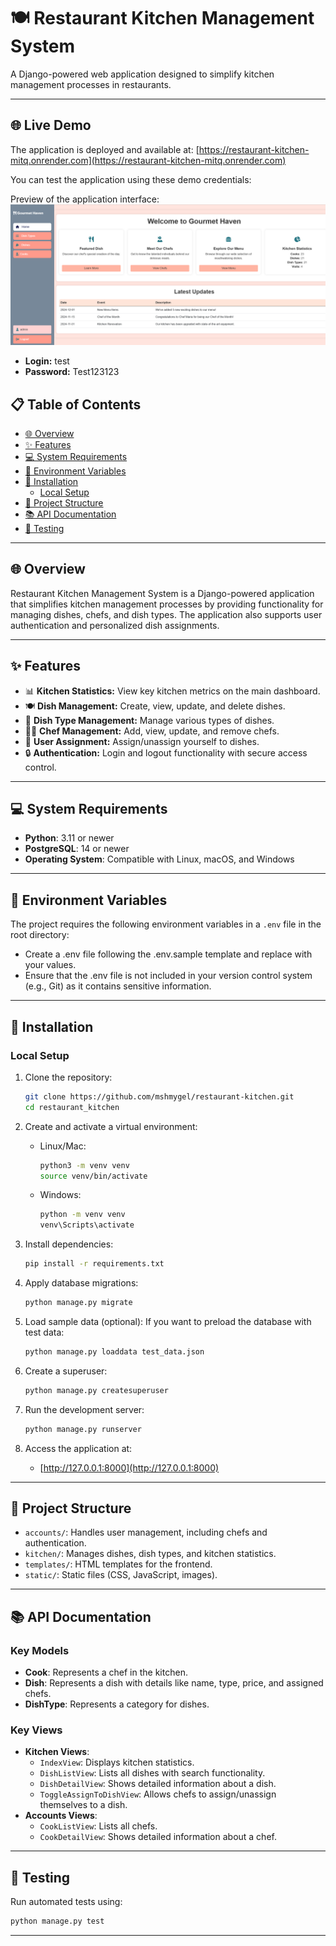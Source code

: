 
# 🍽️ Restaurant Kitchen Management System

A Django-powered web application designed to simplify kitchen management processes in restaurants.

---

## 🌐 Live Demo

The application is deployed and available at: [https://restaurant-kitchen-mitq.onrender.com](https://restaurant-kitchen-mitq.onrender.com)

You can test the application using these demo credentials:

Preview of the application interface:
![Application Demo](demo.png)

- **Login:** test
- **Password:** Test123123

## 📋 Table of Contents
- [🌐 Overview](#-overview)
- [✨ Features](#-features)
- [💻 System Requirements](#-system-requirements)
- [🔧 Environment Variables](#-environment-variables)
- [🚀 Installation](#-installation)
  - [Local Setup](#local-setup)
- [📁 Project Structure](#-project-structure)
- [📚 API Documentation](#-api-documentation)
- [🧪 Testing](#-testing)


---

## 🌐 Overview

Restaurant Kitchen Management System is a Django-powered application that simplifies kitchen management processes by providing functionality for managing dishes, chefs, and dish types. The application also supports user authentication and personalized dish assignments.

---

## ✨ Features

- 📊 **Kitchen Statistics:** View key kitchen metrics on the main dashboard.
- 🍽️ **Dish Management:** Create, view, update, and delete dishes.
- 🍳 **Dish Type Management:** Manage various types of dishes.
- 👨‍🍳 **Chef Management:** Add, view, update, and remove chefs.
- 🔄 **User Assignment:** Assign/unassign yourself to dishes.
- 🔒 **Authentication:** Login and logout functionality with secure access control.

---

## 💻 System Requirements

- **Python**: 3.11 or newer
- **PostgreSQL**: 14 or newer
- **Operating System**: Compatible with Linux, macOS, and Windows

---

## 🔧 Environment Variables

The project requires the following environment variables in a `.env` file in the root directory:

- Create a .env file following the .env.sample template and replace with your values.
- Ensure that the .env file is not included in your version control system (e.g., Git) as it contains sensitive information.

---

## 🚀 Installation

### Local Setup

1. Clone the repository:
   ```bash
   git clone https://github.com/mshmygel/restaurant-kitchen.git
   cd restaurant_kitchen
   ```

2. Create and activate a virtual environment:
   - Linux/Mac:
     ```bash
     python3 -m venv venv
     source venv/bin/activate
     ```
   - Windows:
     ```bash
     python -m venv venv
     venv\Scripts\activate
     ```

3. Install dependencies:
   ```bash
   pip install -r requirements.txt
   ```

4. Apply database migrations:
   ```bash
   python manage.py migrate
   ```
   
5. Load sample data (optional): If you want to preload the database with test data:
    ```bash
   python manage.py loaddata test_data.json
    ```

6. Create a superuser:
   ```bash
   python manage.py createsuperuser
   ```

7. Run the development server:
   ```bash
   python manage.py runserver
   ```

8. Access the application at:
   - [http://127.0.0.1:8000](http://127.0.0.1:8000)

---

## 📁 Project Structure

- `accounts/`: Handles user management, including chefs and authentication.
- `kitchen/`: Manages dishes, dish types, and kitchen statistics.
- `templates/`: HTML templates for the frontend.
- `static/`: Static files (CSS, JavaScript, images).

---

## 📚 API Documentation

### Key Models
- **Cook**: Represents a chef in the kitchen.
- **Dish**: Represents a dish with details like name, type, price, and assigned chefs.
- **DishType**: Represents a category for dishes.

### Key Views
- **Kitchen Views**:
  - `IndexView`: Displays kitchen statistics.
  - `DishListView`: Lists all dishes with search functionality.
  - `DishDetailView`: Shows detailed information about a dish.
  - `ToggleAssignToDishView`: Allows chefs to assign/unassign themselves to a dish.
- **Accounts Views**:
  - `CookListView`: Lists all chefs.
  - `CookDetailView`: Shows detailed information about a chef.

---

## 🧪 Testing

Run automated tests using:
```bash
python manage.py test
```

---
